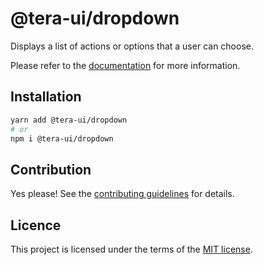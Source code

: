 # @tera-ui/dropdown

Displays a list of actions or options that a user can choose.

Please refer to the [documentation](https://teraui.org/docs/components/dropdown) for more information.

## Installation

```sh
yarn add @tera-ui/dropdown
# or
npm i @tera-ui/dropdown
```

## Contribution

Yes please! See the
[contributing guidelines](https://github.com/hieumau12/tera-ui/blob/master/CONTRIBUTING.md)
for details.

## Licence

This project is licensed under the terms of the
[MIT license](https://github.com/hieumau12/tera-ui/blob/master/LICENSE).
